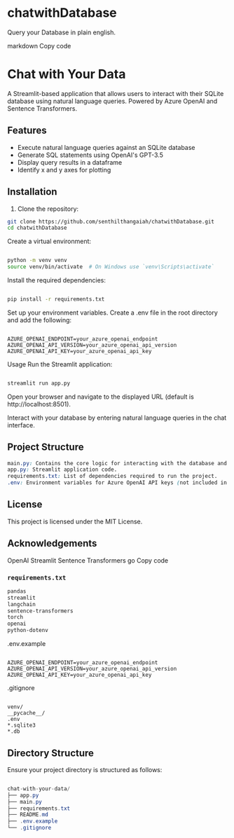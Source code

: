 # chatwithDatabase
Query your Database in plain english.


markdown
Copy code
# Chat with Your Data

A Streamlit-based application that allows users to interact with their SQLite database using natural language queries. Powered by Azure OpenAI and Sentence Transformers.

## Features

- Execute natural language queries against an SQLite database
- Generate SQL statements using OpenAI's GPT-3.5
- Display query results in a dataframe
- Identify x and y axes for plotting

## Installation

1. Clone the repository:

```sh
git clone https://github.com/senthilthangaiah/chatwithDatabase.git
cd chatwithDatabase
```
Create a virtual environment:
```sh

python -m venv venv
source venv/bin/activate  # On Windows use `venv\Scripts\activate`
```
Install the required dependencies:
```sh

pip install -r requirements.txt

```
Set up your environment variables. Create a .env file in the root directory and add the following:
```dotenv

AZURE_OPENAI_ENDPOINT=your_azure_openai_endpoint
AZURE_OPENAI_API_VERSION=your_azure_openai_api_version
AZURE_OPENAI_API_KEY=your_azure_openai_api_key
```

Usage
Run the Streamlit application:
```sh

streamlit run app.py
```
Open your browser and navigate to the displayed URL (default is http://localhost:8501).

Interact with your database by entering natural language queries in the chat interface.

## Project Structure
```css
main.py: Contains the core logic for interacting with the database and generating SQL queries using OpenAI.
app.py: Streamlit application code.
requirements.txt: List of dependencies required to run the project.
.env: Environment variables for Azure OpenAI API keys (not included in the repository for security reasons).
```

## License
This project is licensed under the MIT License.

## Acknowledgements
OpenAI
Streamlit
Sentence Transformers
go
Copy code

### `requirements.txt`

```txt
pandas
streamlit
langchain
sentence-transformers
torch
openai
python-dotenv
```

.env.example
```dotenv

AZURE_OPENAI_ENDPOINT=your_azure_openai_endpoint
AZURE_OPENAI_API_VERSION=your_azure_openai_api_version
AZURE_OPENAI_API_KEY=your_azure_openai_api_key
```

.gitignore
```gitignore

venv/
__pycache__/
.env
*.sqlite3
*.db
```

## Directory Structure
Ensure your project directory is structured as follows:

```csharp

chat-with-your-data/
├── app.py
├── main.py
├── requirements.txt
├── README.md
├── .env.example
└── .gitignore
